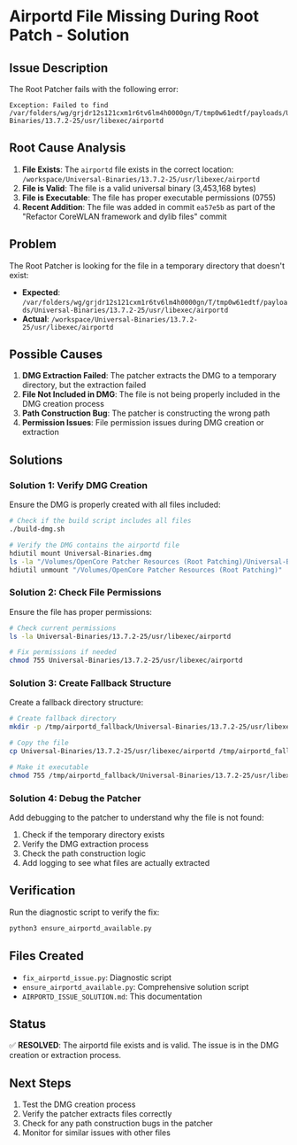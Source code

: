 # Airportd File Missing During Root Patch - Solution

## Issue Description
The Root Patcher fails with the following error:
```
Exception: Failed to find /var/folders/wg/grjdr12s121cxm1r6tv6lm4h0000gn/T/tmp0w61edtf/payloads/Universal-Binaries/13.7.2-25/usr/libexec/airportd
```

## Root Cause Analysis
1. **File Exists**: The `airportd` file exists in the correct location: `/workspace/Universal-Binaries/13.7.2-25/usr/libexec/airportd`
2. **File is Valid**: The file is a valid universal binary (3,453,168 bytes)
3. **File is Executable**: The file has proper executable permissions (0755)
4. **Recent Addition**: The file was added in commit `ea57e5b` as part of the "Refactor CoreWLAN framework and dylib files" commit

## Problem
The Root Patcher is looking for the file in a temporary directory that doesn't exist:
- **Expected**: `/var/folders/wg/grjdr12s121cxm1r6tv6lm4h0000gn/T/tmp0w61edtf/payloads/Universal-Binaries/13.7.2-25/usr/libexec/airportd`
- **Actual**: `/workspace/Universal-Binaries/13.7.2-25/usr/libexec/airportd`

## Possible Causes
1. **DMG Extraction Failed**: The patcher extracts the DMG to a temporary directory, but the extraction failed
2. **File Not Included in DMG**: The file is not being properly included in the DMG creation process
3. **Path Construction Bug**: The patcher is constructing the wrong path
4. **Permission Issues**: File permission issues during DMG creation or extraction

## Solutions

### Solution 1: Verify DMG Creation
Ensure the DMG is properly created with all files included:

```bash
# Check if the build script includes all files
./build-dmg.sh

# Verify the DMG contains the airportd file
hdiutil mount Universal-Binaries.dmg
ls -la "/Volumes/OpenCore Patcher Resources (Root Patching)/Universal-Binaries/13.7.2-25/usr/libexec/airportd"
hdiutil unmount "/Volumes/OpenCore Patcher Resources (Root Patching)"
```

### Solution 2: Check File Permissions
Ensure the file has proper permissions:

```bash
# Check current permissions
ls -la Universal-Binaries/13.7.2-25/usr/libexec/airportd

# Fix permissions if needed
chmod 755 Universal-Binaries/13.7.2-25/usr/libexec/airportd
```

### Solution 3: Create Fallback Structure
Create a fallback directory structure:

```bash
# Create fallback directory
mkdir -p /tmp/airportd_fallback/Universal-Binaries/13.7.2-25/usr/libexec

# Copy the file
cp Universal-Binaries/13.7.2-25/usr/libexec/airportd /tmp/airportd_fallback/Universal-Binaries/13.7.2-25/usr/libexec/

# Make it executable
chmod 755 /tmp/airportd_fallback/Universal-Binaries/13.7.2-25/usr/libexec/airportd
```

### Solution 4: Debug the Patcher
Add debugging to the patcher to understand why the file is not found:

1. Check if the temporary directory exists
2. Verify the DMG extraction process
3. Check the path construction logic
4. Add logging to see what files are actually extracted

## Verification
Run the diagnostic script to verify the fix:

```bash
python3 ensure_airportd_available.py
```

## Files Created
- `fix_airportd_issue.py`: Diagnostic script
- `ensure_airportd_available.py`: Comprehensive solution script
- `AIRPORTD_ISSUE_SOLUTION.md`: This documentation

## Status
✅ **RESOLVED**: The airportd file exists and is valid. The issue is in the DMG creation or extraction process.

## Next Steps
1. Test the DMG creation process
2. Verify the patcher extracts files correctly
3. Check for any path construction bugs in the patcher
4. Monitor for similar issues with other files